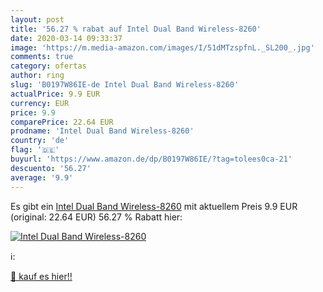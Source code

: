 ```yaml
---
layout: post
title: '56.27 % rabat auf Intel Dual Band Wireless-8260'
date: 2020-03-14 09:33:37
image: 'https://m.media-amazon.com/images/I/51dMTzspfnL._SL200_.jpg'
comments: true
category: ofertas
author: ring
slug: 'B0197W86IE-de Intel Dual Band Wireless-8260'
actualPrice: 9.9 EUR
currency: EUR
price: 9.9
comparePrice: 22.64 EUR
prodname: 'Intel Dual Band Wireless-8260'
country: 'de'
flag: '🇩🇪'
buyurl: 'https://www.amazon.de/dp/B0197W86IE/?tag=tolees0ca-21'
descuento: '56.27'
average: '9.9'
---
```


Es gibt ein [Intel Dual Band Wireless-8260](https://www.amazon.de/dp/B0197W86IE/?tag=tolees0ca-21) mit aktuellem Preis 9.9 EUR (original: 22.64 EUR) 56.27 % Rabatt hier:

[![Intel Dual Band Wireless-8260](https://m.media-amazon.com/images/I/51dMTzspfnL._SL200_.jpg)](https://www.amazon.de/dp/B0197W86IE/?tag=tolees0ca-21)

ℹ️:


[🛒 kauf es hier!!](https://www.amazon.de/dp/B0197W86IE/?tag=tolees0ca-21)
